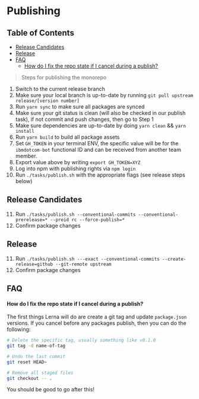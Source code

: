 # Publishing

<!-- prettier-ignore-start -->
<!-- START doctoc generated TOC please keep comment here to allow auto update -->
<!-- DON'T EDIT THIS SECTION, INSTEAD RE-RUN doctoc TO UPDATE -->
## Table of Contents

- [Release Candidates](#release-candidates)
- [Release](#release)
- [FAQ](#faq)
    - [How do I fix the repo state if I cancel during a publish?](#how-do-i-fix-the-repo-state-if-i-cancel-during-a-publish)

<!-- END doctoc generated TOC please keep comment here to allow auto update -->
<!-- prettier-ignore-end -->

> Steps for publishing the monorepo

1. Switch to the current release branch
2. Make sure your local branch is up-to-date by running
   `git pull upstream release/[version number]`
3. Run `yarn sync` to make sure all packages are synced
4. Make sure your git status is clean (will also be checked in our publish
   task), if not commit and push changes, then go to Step 1
5. Make sure dependencies are up-to-date by doing `yarn clean` && `yarn install`
6. Run `yarn build` to build all package assets
7. Set `GH_TOKEN` in your terminal ENV, the specific value will be for the
   `ibmdotcom-bot` functional ID and can be received from another team member.
8. Export value above by writing `export GH_TOKEN=XYZ`
9. Log into npm with publishing rights via `npm login`
10. Run `./tasks/publish.sh` with the appropriate flags (see release steps below)


## Release Candidates

11. Run
   `./tasks/publish.sh --conventional-commits --conventional-prerelease=* --preid rc --force-publish=*`
12. Confirm package changes

## Release

11. Run
   `./tasks/publish.sh ---exact --conventional-commits --create-release=github --git-remote upstream`
12. Confirm package changes

## FAQ

#### How do I fix the repo state if I cancel during a publish?

The first things Lerna will do are create a git tag and update `package.json`
versions. If you cancel before any packages publish, then you can do the
following:

```bash
# Delete the specific tag, usually something like v0.1.0
git tag -d name-of-tag
```

```bash
# Undo the last commit
git reset HEAD~

# Remove all staged files
git checkout -- .
```

You should be good to go after this!
